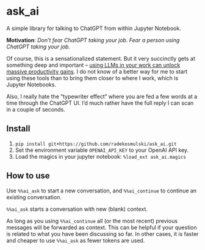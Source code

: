 ask_ai
================

<!-- WARNING: THIS FILE WAS AUTOGENERATED! DO NOT EDIT! -->

A simple library for talking to ChatGPT from within Jupyter Notebook.

**Motivation**: *Don’t fear ChatGPT taking your job. Fear a person using
ChatGPT taking your job.*

Of course, this is a sensationalized statement. But it very succinctly
gets at something deep and important – [using LLMs in your work can
unlock massive productivity
gains](https://twitter.com/emollick/status/1631397931604488194?s=20). I
do not know of a better way for me to start using these tools than to
bring them closer to where I work, which is Jupyter Notebooks.

Also, I really hate the “typewriter effect” where you are fed a few
words at a time through the ChatGPT UI. I’d much rather have the full
reply I can scan in a couple of seconds.

## Install

1.  `pip install git+https://github.com/radekosmulski/ask_ai.git`
2.  Set the environment variable `OPENAI_API_KEY` to your OpenAI API
    key.
3.  Load the magics in your jupyter notebook: `%load_ext ask_ai.magics`

## How to use

Use `%%ai_ask` to start a new conversation, and `%%ai_continue` to
continue an existing conversation.

`%%ai_ask` starts a conversation with new (blank) context.

As long as you using `%%ai_continue` all (or the most recent) previous
messages will be forwarded as context. This can be helpful if your
question is related to what you have been discussing so far. In other
cases, it is faster and cheaper to use `%%ai_ask` as fewer tokens are
used.
